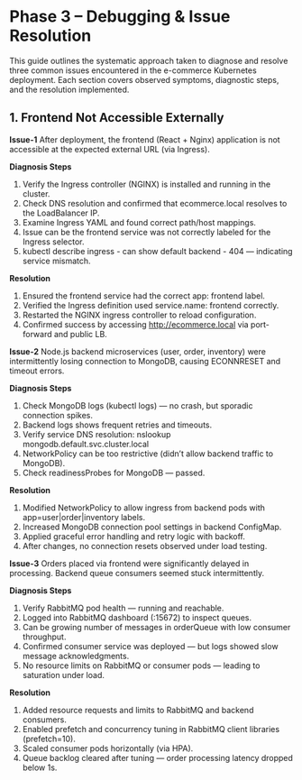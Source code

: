 # Phase 3 – Debugging & Issue Resolution

This guide outlines the systematic approach taken to diagnose and resolve three common issues encountered in the e-commerce Kubernetes deployment. Each section covers observed symptoms, diagnostic steps, and the resolution implemented.

## 1. Frontend Not Accessible Externally

**Issue-1**
After deployment, the frontend (React + Nginx) application is not accessible at the expected external URL (via Ingress).

**Diagnosis Steps**

1. Verify the Ingress controller (NGINX) is installed and running in the cluster.
2. Check DNS resolution and confirmed that ecommerce.local resolves to the LoadBalancer IP.
3. Examine Ingress YAML and found correct path/host mappings.
4. Issue can be the frontend service was not correctly labeled for the Ingress selector.
5. kubectl describe ingress -  can show default backend - 404 — indicating service mismatch.

**Resolution**

1. Ensured the frontend service had the correct app: frontend label.
2. Verified the Ingress definition used service.name: frontend correctly.
3. Restarted the NGINX ingress controller to reload configuration.
4. Confirmed success by accessing http://ecommerce.local via port-forward and public LB.


**Issue-2**
Node.js backend microservices (user, order, inventory) were intermittently losing connection to MongoDB, causing ECONNRESET and timeout errors.

**Diagnosis Steps**
1. Check MongoDB logs (kubectl logs) — no crash, but sporadic connection spikes.
2. Backend logs shows frequent retries and timeouts.
3. Verify service DNS resolution: nslookup mongodb.default.svc.cluster.local
4. NetworkPolicy can be too restrictive (didn’t allow backend traffic to MongoDB).
5. Check readinessProbes for MongoDB — passed.

**Resolution**
1. Modified NetworkPolicy to allow ingress from backend pods with app=user|order|inventory labels.
2. Increased MongoDB connection pool settings in backend ConfigMap.
3. Applied graceful error handling and retry logic with backoff.
4. After changes, no connection resets observed under load testing.

**Issue-3**
Orders placed via frontend were significantly delayed in processing. Backend queue consumers seemed stuck intermittently.

**Diagnosis Steps**
1. Verify RabbitMQ pod health — running and reachable.
2. Logged into RabbitMQ dashboard (:15672) to inspect queues.
3. Can be growing number of messages in orderQueue with low consumer throughput.
4. Confirmed consumer service was deployed — but logs showed slow message acknowledgments.
5. No resource limits on RabbitMQ or consumer pods — leading to saturation under load.


**Resolution**
1. Added resource requests and limits to RabbitMQ and backend consumers.
2. Enabled prefetch and concurrency tuning in RabbitMQ client libraries (prefetch=10).
3. Scaled consumer pods horizontally (via HPA).
4. Queue backlog cleared after tuning — order processing latency dropped below 1s.
